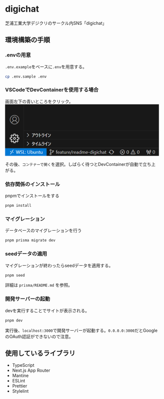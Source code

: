 # digichat

芝浦工業大学デジクリのサークル内SNS「digichat」

## 環境構築の手順

### .envの用意

`.env.example`をベースに`.env`を用意する。

```bash
cp .env.sample .env
```

### VSCodeでDevContainerを使用する場合

画面左下の青いところをクリック。
![](docs/images/readme-1.png)

その後、`コンテナーで開く`を選択。しばらく待つとDevContainerが自動で立ち上がる。

### 依存関係のインストール

pnpmでインストールをする

```bash
pnpm install
```

### マイグレーション

データベースのマイグレーションを行う

```bash
pnpm prisma migrate dev
```

### seedデータの適用

マイグレーションが終わったらseedデータを適用する。

```bash
pnpm seed
```

詳細は `prisma/README.md` を参照。

### 開発サーバーの起動

devを実行することでサイトが表示される。

```bash
pnpm dev
```

実行後、`localhost:3000`で開発サーバーが起動する。`0.0.0.0:3000`だとGoogleのOAuth認証ができないので注意。

## 使用しているライブラリ

- TypeScript
- Next.js App Router
- Mantine
- ESLint
- Prettier
- Stylelint
